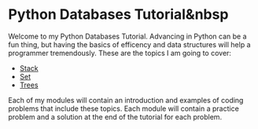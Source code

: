# Python Databases Tutorial&nbsp

Welcome to my Python Databases Tutorial. Advancing in Python can be a fun thing, but having the basics of efficency and data structures will help a programmer tremendously. These are the topics I am going to cover:

* [Stack](https://github.com/astoncook/CSE-310/blob/master/tutorial/1-topic.md)
* [Set](https://github.com/astoncook/CSE-310/blob/master/tutorial/2-topic.md)
* [Trees](https://github.com/astoncook/CSE-310/blob/master/tutorial/3-topic.md)

Each of my modules will contain an introduction and examples of coding problems that include these topics. Each module will contain a practice problem and a solution at the end of the tutorial for each problem.